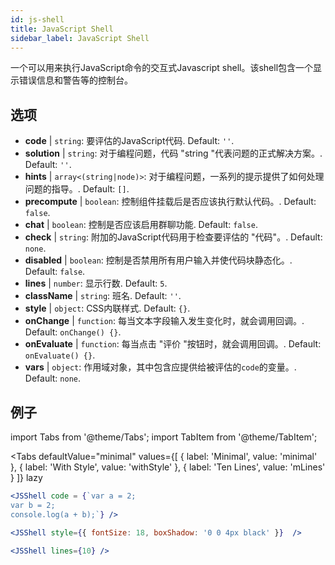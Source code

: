 ```yaml
---
id: js-shell
title: JavaScript Shell
sidebar_label: JavaScript Shell
---
```


一个可以用来执行JavaScript命令的交互式Javascript shell。该shell包含一个显示错误信息和警告等的控制台。

## 选项

* __code__ | `string`: 要评估的JavaScript代码. Default: `''`.
* __solution__ | `string`: 对于编程问题，代码 "string "代表问题的正式解决方案。. Default: `''`.
* __hints__ | `array<(string|node)>`: 对于编程问题，一系列的提示提供了如何处理问题的指导。. Default: `[]`.
* __precompute__ | `boolean`: 控制组件挂载后是否应该执行默认代码。. Default: `false`.
* __chat__ | `boolean`: 控制是否应该启用群聊功能. Default: `false`.
* __check__ | `string`: 附加的JavaScript代码用于检查要评估的 "代码"。. Default: `none`.
* __disabled__ | `boolean`: 控制是否禁用所有用户输入并使代码块静态化。. Default: `false`.
* __lines__ | `number`: 显示行数. Default: `5`.
* __className__ | `string`: 班名. Default: `''`.
* __style__ | `object`: CSS内联样式. Default: `{}`.
* __onChange__ | `function`: 每当文本字段输入发生变化时，就会调用回调。. Default: `onChange() {}`.
* __onEvaluate__ | `function`: 每当点击 "评价 "按钮时，就会调用回调。. Default: `onEvaluate() {}`.
* __vars__ | `object`: 作用域对象，其中包含应提供给被评估的`code`的变量。. Default: `none`.


## 例子

import Tabs from '@theme/Tabs';
import TabItem from '@theme/TabItem';

<Tabs
    defaultValue="minimal"
    values={[
        { label: 'Minimal', value: 'minimal' },
        { label: 'With Style', value: 'withStyle' },
        { label: 'Ten Lines', value: 'mLines' }
    ]}
    lazy
>

<TabItem value="minimal">

```jsx live
<JSShell code = {`var a = 2; 
var b = 2;
console.log(a + b);`} />
```

</TabItem>

<TabItem value="withStyle">

```jsx live
<JSShell style={{ fontSize: 18, boxShadow: '0 0 4px black' }}  />
```

</TabItem>

<TabItem value="mLines">

```jsx live
<JSShell lines={10} />
```

</TabItem>

</Tabs>




